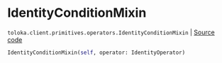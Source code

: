 # IdentityConditionMixin
`toloka.client.primitives.operators.IdentityConditionMixin` | [Source code](https://github.com/Toloka/toloka-kit/blob/v0.1.26/src/client/primitives/operators.py#L137)

```python
IdentityConditionMixin(self, operator: IdentityOperator)
```

